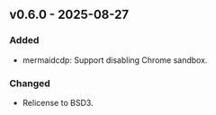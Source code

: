 ## v0.6.0 - 2025-08-27
### Added
- mermaidcdp: Support disabling Chrome sandbox.
### Changed
- Relicense to BSD3.
